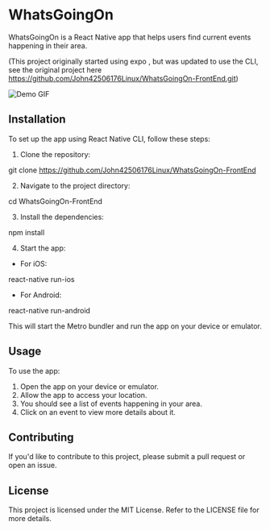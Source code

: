 # WhatsGoingOn

WhatsGoingOn is a React Native app that helps users find current events happening in their area.

(This project originally started using expo , but was updated to use the CLI, see the original project here https://github.com/John42506176Linux/WhatsGoingOn-FrontEnd.git)

![Demo GIF](./docs/Demo-Draft-1.gif)

## Installation

To set up the app using React Native CLI, follow these steps:

1. Clone the repository:

git clone https://github.com/John42506176Linux/WhatsGoingOn-FrontEnd

2. Navigate to the project directory:

cd WhatsGoingOn-FrontEnd

3. Install the dependencies:

npm install

4. Start the app:

- For iOS:

react-native run-ios

- For Android:

react-native run-android


This will start the Metro bundler and run the app on your device or emulator.

## Usage

To use the app:

1. Open the app on your device or emulator.
2. Allow the app to access your location.
3. You should see a list of events happening in your area.
4. Click on an event to view more details about it.

## Contributing

If you'd like to contribute to this project, please submit a pull request or open an issue.

## License

This project is licensed under the MIT License. Refer to the LICENSE file for more details.
